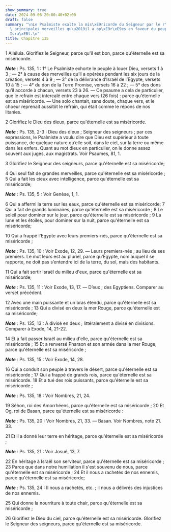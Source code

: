 ```yaml
---
show_summary: true
date: 2024-09-06 20:00:40+02:00
draft: false
summary: "\nLe Psalmiste exalte la mis\xE9ricorde du Seigneur par le r\xE9cit des\
  \ principales merveilles qu\u2019il a op\xE9r\xE9es en faveur du peuple d\u2019\
  Isra\xEBl.\n"
title: Chapitre 135
---
```





1 Alléluia. Glorifiez le Seigneur, parce qu'il est bon, parce qu'éternelle est sa miséricorde.

***Note*** :  Ps. 135, 1 : 1° Le Psalmiste exhorte le peuple à louer Dieu, versets 1 à 3 ; ― 2° à cause des merveilles qu’il a opérées pendant les six jours de la création, versets 4 à 9 ; ― 3° de la délivrance d’Israël de l’Egypte, versets 10 à 15 ; ― 4° du don de la Terre Promise, versets 16 à 22 ; ― 5° des dons qu’il accorde à chacun, versets 23 à 26. ― Ce psaume a cela de particulier, que le refrain est intercalé entre chaque vers (26 fois) : parce qu’éternelle est sa miséricorde. ― Une solo chantait, sans doute, chaque vers, et le choeur reprenait aussitôt le refrain, qui était comme le répons de nos litanies.

2 Glorifiez le Dieu des dieux, parce qu'éternelle est sa miséricorde.

***Note*** :  Ps. 135, 2-3 : Dieu des dieux ; Seigneur des seigneurs ; par ces expressions, le Psalmiste a voulu dire que Dieu est supérieur à toute puissance, de quelque nature qu’elle soit, dans le ciel, sur la terre ou même dans les enfers. Quant au mot dieux en particulier, on le donne assez souvent aux juges, aux magistrats. Voir Psaumes, 81, 1.

3 Glorifiez le Seigneur des seigneurs, parce qu'éternelle est sa miséricorde;


4 Qui seul fait de grandes merveilles, parce qu'éternelle est sa miséricorde ; 5 Qui a fait les cieux avec intelligence, parce qu'éternelle est sa miséricorde;

***Note*** :  Ps. 135, 5 : Voir Genèse, 1, 1.

6 Qui a affermi la terre sur les eaux, parce qu'éternelle est sa miséricorde; 7 Qui a fait de grands luminaires, parce qu'éternelle est sa miséricorde ; 8 Le soleil pour dominer sur le jour, parce qu'éternelle est sa miséricorde ; 9 La lune et les étoiles, pour dominer sur la nuit, parce qu'éternelle est sa miséricorde;


10 Qui a frappé l'Egypte avec leurs premiers-nés, parce qu'éternelle est sa miséricorde ;

***Note*** :  Ps. 135, 10 : Voir Exode, 12, 29. ― Leurs premiers-nés ; au lieu de ses premiers. Le mot leurs est au pluriel, parce qu’Egypte, nom auquel il se rapporte, ne doit pas s’entendre ici de la terre, du sol, mais des habitants.

11 Qui a fait sortir Israël du milieu d'eux, parce qu'éternelle est sa miséricorde;

***Note*** :  Ps. 135, 11 : Voir Exode, 13, 17. ― D’eux ; des Egyptiens. Comparer au verset précédent.

12 Avec une main puissante et un bras étendu, parce qu'éternelle est sa miséricorde ; 13 Qui a divisé en deux la mer Rouge, parce qu'éternelle est sa miséricorde;

***Note*** :  Ps. 135, 13 : A divisé en deux ; littéralement a divisé en divisions. Comparer à Exode, 14, 21-22.

14 Et a fait passer Israël au milieu d'elle, parce qu'éternelle est sa miséricorde ; 15 Et a renversé Pharaon et son armée dans la mer Rouge, parce qu'éternelle est sa miséricorde ;

***Note*** :  Ps. 135, 15 : Voir Exode, 14, 28.

16 Qui a conduit son peuple à travers le désert, parce qu'éternelle est sa miséricorde ; 17 Qui a frappé de grands rois, parce qu'éternelle est sa miséricorde. 18 Et a tué des rois puissants, parce qu'éternelle est sa miséricorde ;

***Note*** :  Ps. 135, 18 : Voir Nombres, 21, 24.

19 Séhon, roi des Amorrhéens, parce qu'éternelle est sa miséricorde ; 20 Et Og, roi de Basan, parce qu'éternelle est sa miséricorde :

***Note*** :  Ps. 135, 20 : Voir Nombres, 21, 33. ― Basan. Voir Nombres, note 21. 33.

21 Et il a donné leur terre en héritage, parce qu'éternelle est sa miséricorde ;

***Note*** :  Ps. 135, 21 : Voir Josué, 13, 7.

22 En héritage à Israël son serviteur, parce qu'éternelle est sa miséricorde ; 23 Parce que dans notre humiliation il s'est souvenu de nous, parce qu'éternelle est sa miséricorde ; 24 Et il nous a rachetés de nos ennemis, parce qu'éternelle est sa miséricorde;

***Note*** :  Ps. 135, 24 : Il nous a rachetés, etc. ; il nous a délivrés des injustices de nos ennemis.

25 Qui donne la nourriture à toute chair, parce qu'éternelle est sa miséricorde ;


26 Glorifiez le Dieu du ciel, parce qu'éternelle est sa miséricorde. Glorifiez le Seigneur des seigneurs, parce qu'éternelle est sa miséricorde.


